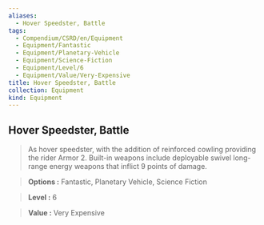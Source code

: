 ```yaml
---
aliases:
  - Hover Speedster, Battle
tags:
  - Compendium/CSRD/en/Equipment
  - Equipment/Fantastic
  - Equipment/Planetary-Vehicle
  - Equipment/Science-Fiction
  - Equipment/Level/6
  - Equipment/Value/Very-Expensive
title: Hover Speedster, Battle
collection: Equipment
kind: Equipment
---
```

## Hover Speedster, Battle    
    
>As hover speedster, with the addition of reinforced cowling providing the rider Armor 2. Built-in weapons include deployable swivel long-range energy weapons that inflict 9 points of damage.    
> **Options :** Fantastic, Planetary Vehicle, Science Fiction    
> **Level :** 6    
> **Value :** Very Expensive